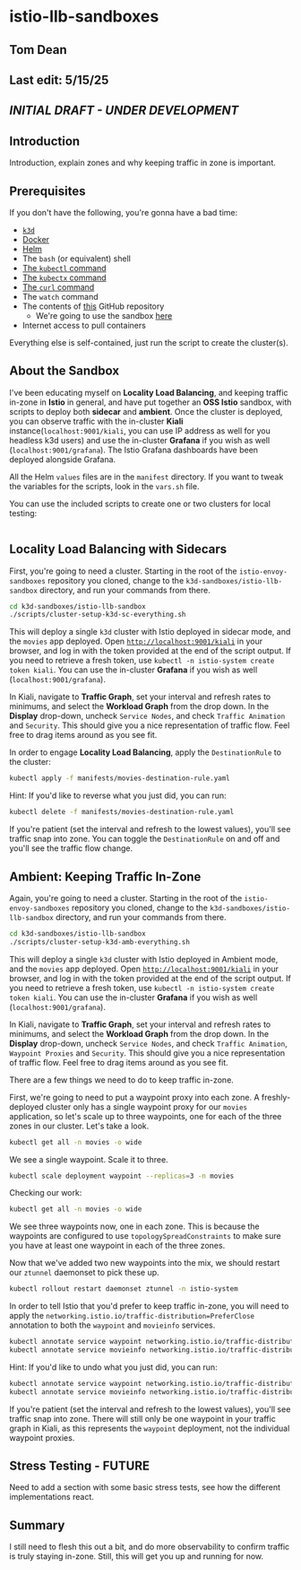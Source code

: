 # istio-llb-sandboxes

## Tom Dean
## Last edit: 5/15/25

## *INITIAL DRAFT - UNDER DEVELOPMENT*

## Introduction

Introduction, explain zones and why keeping traffic in zone is important.

## Prerequisites

If you don't have the following, you're gonna have a bad time:
- [`k3d`](https://k3d.io)
- [Docker](https://www.docker.com/get-started/)
- [Helm](https://helm.sh/docs/intro/install/)
- The `bash` (or equivalent) shell
- [The `kubectl` command](https://kubernetes.io/docs/tasks/tools/)
- [The `kubectx` command](https://github.com/ahmetb/kubectx)
- [The `curl` command](https://curl.se/download.html)
- The `watch` command
- The contents of [this](https://github.com/southsidedean/istio-envoy-sandboxes/tree/main) GitHub repository
  - We're going to use the sandbox [here](https://github.com/southsidedean/istio-envoy-sandboxes/tree/main/k3d-sandboxes/istio-llb-sandbox)
- Internet access to pull containers

Everything else is self-contained, just run the script to create the cluster(s).

## About the Sandbox

I've been educating myself on **Locality Load Balancing**, and keeping traffic in-zone in **Istio** in general, and have put together an **OSS Istio** sandbox, with scripts to deploy both **sidecar** and **ambient**.  Once the cluster is deployed, you can observe traffic with the in-cluster **Kiali** instance(`localhost:9001/kiali`, you can use IP address as well for you headless k3d users) and use the in-cluster **Grafana** if you wish as well (`localhost:9001/grafana`).  The Istio Grafana dashboards have been deployed alongside Grafana.

All the Helm `values` files are in the `manifest` directory.  If you want to tweak the variables for the scripts, look in the `vars.sh` file.

You can use the included scripts to create one or two clusters for local testing:

```bash

```


## Locality Load Balancing with Sidecars

First, you're going to need a cluster.  Starting in the root of the `istio-envoy-sandboxes` repository you cloned, change to the `k3d-sandboxes/istio-llb-sandbox` directory, and run your commands from there.

```bash
cd k3d-sandboxes/istio-llb-sandbox
./scripts/cluster-setup-k3d-sc-everything.sh
```

This will deploy a single `k3d` cluster with Istio deployed in sidecar mode, and the `movies` app deployed.  Open [`http://localhost:9001/kiali`](http://localhost:9001/kiali) in your browser, and log in with the token provided at the end of the script output.  If you need to retrieve a fresh token, use `kubectl -n istio-system create token kiali`.  You can use the in-cluster **Grafana** if you wish as well (`localhost:9001/grafana`).

In Kiali, navigate to **Traffic Graph**, set your interval and refresh rates to minimums, and select the **Workload Graph** from the drop down.  In the **Display** drop-down, uncheck `Service Nodes`, and check `Traffic Animation` and `Security`.  This should give you a nice representation of traffic flow.  Feel free to drag items around as you see fit.

In order to engage **Locality Load Balancing**, apply the `DestinationRule` to the cluster:

```bash
kubectl apply -f manifests/movies-destination-rule.yaml
```

Hint: If you'd like to reverse what you just did, you can run:

```bash
kubectl delete -f manifests/movies-destination-rule.yaml
```

If you're patient (set the interval and refresh to the lowest values), you'll see traffic snap into zone.  You can toggle the `DestinationRule` on and off and you'll see the traffic flow change.

## Ambient: Keeping Traffic In-Zone

Again, you're going to need a cluster.  Starting in the root of the `istio-envoy-sandboxes` repository you cloned, change to the `k3d-sandboxes/istio-llb-sandbox` directory, and run your commands from there.

```bash
cd k3d-sandboxes/istio-llb-sandbox
./scripts/cluster-setup-k3d-amb-everything.sh
```

This will deploy a single `k3d` cluster with Istio deployed in Ambient mode, and the `movies` app deployed.  Open [`http://localhost:9001/kiali`](http://localhost:9001/kiali) in your browser, and log in with the token provided at the end of the script output.  If you need to retrieve a fresh token, use `kubectl -n istio-system create token kiali`.  You can use the in-cluster **Grafana** if you wish as well (`localhost:9001/grafana`).

In Kiali, navigate to **Traffic Graph**, set your interval and refresh rates to minimums, and select the **Workload Graph** from the drop down.  In the **Display** drop-down, uncheck `Service Nodes`, and check `Traffic Animation`, `Waypoint Proxies` and `Security`.  This should give you a nice representation of traffic flow.  Feel free to drag items around as you see fit.

There are a few things we need to do to keep traffic in-zone.

First, we're going to need to put a waypoint proxy into each zone.  A freshly-deployed cluster only has a single waypoint proxy for our `movies` application, so let's scale up to three waypoints, one for each of the three zones in our cluster.  Let's take a look.

```bash
kubectl get all -n movies -o wide
```

We see a single waypoint.  Scale it to three.

```bash
kubectl scale deployment waypoint --replicas=3 -n movies
```

Checking our work:

```bash
kubectl get all -n movies -o wide
```

We see three waypoints now, one in each zone.  This is because the waypoints are configured to use `topologySpreadConstraints` to make sure you have at least one waypoint in each of the three zones.

Now that we've added two new waypoints into the mix, we should restart our `ztunnel` daemonset to pick these up.

```bash
kubectl rollout restart daemonset ztunnel -n istio-system
```

In order to tell Istio that you'd prefer to keep traffic in-zone, you will need to apply the `networking.istio.io/traffic-distribution=PreferClose` annotation to both the `waypoint` and `movieinfo` services.

```bash
kubectl annotate service waypoint networking.istio.io/traffic-distribution=PreferClose -n movies --overwrite
kubectl annotate service movieinfo networking.istio.io/traffic-distribution=PreferClose -n movies --overwrite
```

Hint: If you'd like to undo what you just did, you can run:

```bash
kubectl annotate service waypoint networking.istio.io/traffic-distribution=PreferClose- -n movies --overwrite
kubectl annotate service movieinfo networking.istio.io/traffic-distribution=PreferClose- -n movies --overwrite
```

If you're patient (set the interval and refresh to the lowest values), you'll see traffic snap into zone.  There will still only be one waypoint in your traffic graph in Kiali, as this represents the `waypoint` deployment, not the individual waypoint proxies.

## Stress Testing - FUTURE

Need to add a section with some basic stress tests, see how the different implementations react.

## Summary

I still need to flesh this out a bit, and do more observability to confirm traffic is truly staying in-zone.  Still, this will get you up and running for now.
